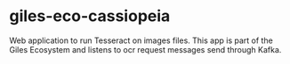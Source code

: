 # giles-eco-cassiopeia

Web application to run Tesseract on images files. This app is part of the Giles Ecosystem and listens to ocr request messages send through Kafka.
